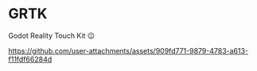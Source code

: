 # GRTK
Godot Reality Touch Kit 😉


https://github.com/user-attachments/assets/909fd771-9879-4783-a613-f11fdf66284d

